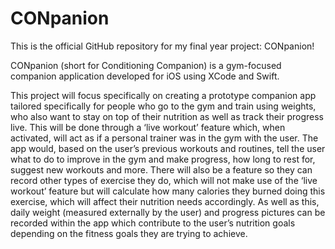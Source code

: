 # CONpanion

This is the official GitHub repository for my final year project: CONpanion!

CONpanion (short for Conditioning Companion) is a gym-focused companion application developed for iOS using XCode and Swift. 

This project will focus specifically on creating a prototype companion app tailored specifically for people who go to the gym and train using weights, who also want to stay on top of their nutrition as well as track their progress live. This will be done through a ‘live workout’ feature which, when activated, will act as if a personal trainer was in the gym with the user. The app would, based on the user’s previous workouts and routines, tell the user what to do to improve in the gym and make progress, how long to rest for, suggest new workouts and more. There will also be a feature so they can record other types of exercise they do, which will not make use of the ‘live workout’ feature but will calculate how many calories they burned doing this exercise, which will affect their nutrition needs accordingly. As well as this, daily weight (measured externally by the user) and progress pictures can be recorded within the app which contribute to the user’s nutrition goals depending on the fitness goals they are trying to achieve.
